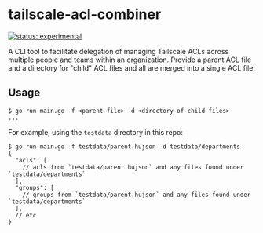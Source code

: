 # tailscale-acl-combiner

[![status: experimental](https://img.shields.io/badge/status-experimental-blue)](https://tailscale.com/kb/1167/release-stages/#experimental)

A CLI tool to facilitate delegation of managing Tailscale ACLs across multiple people and teams within an organization. Provide a parent ACL file and a directory for "child" ACL files and all are merged into a single ACL file.

## Usage

```shell
$ go run main.go -f <parent-file> -d <directory-of-child-files>
...
```

For example, using the `testdata` directory in this repo:

```shell
$ go run main.go -f testdata/parent.hujson -d testdata/departments
{
  "acls": [
    // acls from `testdata/parent.hujson` and any files found under `testdata/departments`
  ],
  "groups": [
    // groups from `testdata/parent.hujson` and any files found under `testdata/departments`
  ],
  // etc
}
```

